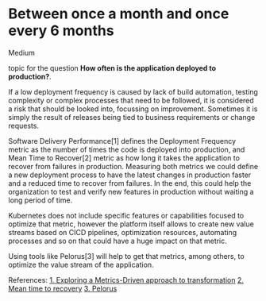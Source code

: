 # Between once a month and once every 6 months

<div class="risk-rounded-box medium">Medium</div>

topic for the question **How often is the application deployed to production?**.

If a low deployment frequency is caused by lack of build automation, testing
complexity or complex processes that need to be followed, it is considered a
risk that should be looked into, focussing on improvement. Sometimes it is simply
the result of releases being tied to business requirements or change requests.

Software Delivery Performance[1] defines the Deployment Frequency metric as the
number of times the code is deployed into production, and Mean Time to Recover[2]
metric as how long it takes the application to recover from failures in production.
Measuring both metrics we could define a new deployment process to have the latest
changes in production faster and a reduced time to recover from failures. In the end,
this could help the organization to test and verify new features in production
without waiting a long period of time.

Kubernetes does not include specific features or capabilities focused to optimize
that metric, however the platform itself allows to create new value streams based
on CICD pipelines, optimization resources, automating processes and so on that
could have a huge impact on that metric.

Using tools like Pelorus[3] will help to get that metrics, among others, to
optimize the value stream of the application.

References:
[1. Exploring a Metrics-Driven approach to transformation](https://cloud.redhat.com/blog/exploring-a-metrics-driven-approach-to-transformation)
[2. Mean time to recovery](https://en.wikipedia.org/wiki/Mean_time_to_recovery)
[3. Pelorus](https://pelorus.readthedocs.io/en/latest/#software-delivery-performance-as-an-outcome)

